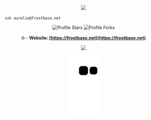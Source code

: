 <p align="center">
  <a href="https://logout.space"><img src="https://readme-typing-svg.herokuapp.com?font=VT323&size=100&color=232426&center=true&width=1200&height=140&lines=%E2%98%A6+IM+BEACHWAY+%E2%98%A6;ONE+DAY+THE+SUN+GONNA+EXPLODE;AND+ALL+THIS+WAS+FOR+NOTHING.."></a>
</p>

```sh-session
ssh aurelio@frostbase.net
```

<div align="center">

<img src="https://img.shields.io/badge/dynamic/json?&label=Total%20Stars&color=008042&style=flat&style=for-the-badge&query=%24.stars&url=https://api.github-star-counter.workers.dev/user/Beachwayyy" alt="Profile Stars"></a>
<img src="https://img.shields.io/badge/dynamic/json?&label=Total%20Forks&color=008042&style=flat&style=for-the-badge&query=%24.forks&url=https://api.github-star-counter.workers.dev/user/Beachwayyy" alt="Profile Forks"></a>

🌐・**Website: [https://frostbase.net](https://frostbase.net)** 

<a href="https://discordapp.com/users/496357304912838656" target="_blank"> <img src="https://discord.c99.nl/widget/theme-3/496357304912838656.png"/></a>

<a href="https://frostbase.net/" target="_blank"><img src="https://github.com/rafaballerini/rafaballerini/blob/output/github-contribution-grid-snake.svg" alt="sneke"></a>
<!-- 
  stolen from @TheCubiq
  shoutout to @iGerman00 for showing me this <3
-->

